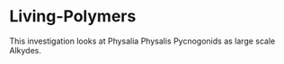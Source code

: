 # Living-Polymers
This investigation looks at Physalia Physalis Pycnogonids as large scale Alkydes.
